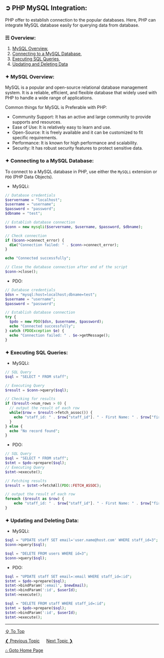 ## &#10162; PHP MySQL Integration:
PHP offer to establish connection to the popular databases. Here, PHP can integrate MySQL database easily for querying data from database.

### &#9780; Overview:
1. [MySQL Overview](#-mysql-overview),
2. [Connecting to a MySQL Database](#-connecting-to-a-mysql-database),
3. [Executing SQL Queries](#-executing-sql-queries),
4. [Updating and Deleting Data](#-updating-and-deleting-data)

### &#10022; MySQL Overview:
MySQL is a popular and open-source relational database management system. It is a reliable, efficient, and flexible database that widely used with PHP to handle a wide range of applications.

Common things for MySQL is Preferable with PHP:
- Community Support: It has an active and large community to provide supports and resources.
- Ease of Use: It is relatively easy to learn and use.
- Open-Source: It is freely available and it can be customized to fit specific requirements.
- Performance: It is known for high performance and scalability.
- Security: It has robust security features to protect sensitive data.

### &#10022; Connecting to a MySQL Database:
To connect to a MySQL database in PHP, use either the `MySQLi` extension or `PDO` (PHP Data Objects).

- MySQLi:
```php
// Database credentials
$servername = "localhost";
$username = "username";
$password = "password";
$dbname = "test";

// Establish database connection
$conn = new mysqli($servername, $username, $password, $dbname);

// Check connection
if ($conn->connect_error) {
  die("Connection failed: " . $conn->connect_error);
}

echo "Connected successfully";

// Close the database connection after end of the script
$conn->close();
```

- PDO:
```php
// Database credentials
$dsn = "mysql:host=localhost;dbname=test";
$username = "username";
$password = "password";

// Establish database connection
try {
  $pdo = new PDO($dsn, $username, $password);
  echo "Connected successfully";
} catch (PDOException $e) {
  echo "Connection failed: " . $e->getMessage();
}
```

### &#10022; Executing SQL Queries:

- MySQLi:
```php
// SQL Query
$sql = "SELECT * FROM staff";

// Executing Query
$result = $conn->query($sql);

// Checking for results
if ($result->num_rows > 0) {
  // output the result of each row
  while($row = $result->fetch_assoc()) {
    echo "staff_id: " . $row["staff_id"]. " - First Name: " . $row["first_name"] . "<br>";
  }
} else {
  echo "No record found";
}
```

- PDO:
```php
// SQL Query
$sql = "SELECT * FROM staff";
$stmt = $pdo->prepare($sql);
// Executing Query
$stmt->execute();

// Fetching results
$result = $stmt->fetchAll(PDO::FETCH_ASSOC);

// output the result of each row
foreach ($result as $row) {
    echo "staff_id: " . $row["staff_id"]. " - First Name: " . $row["first_name"] . "<br>";
}
```

### &#10022; Updating and Deleting Data:

- MySQLi:
```php
$sql = "UPDATE staff SET email='user.name@host.com' WHERE staff_id=3";
$conn->query($sql);

$sql = "DELETE FROM users WHERE id=3";
$conn->query($sql);
```

- PDO:
```php
$sql = "UPDATE staff SET email=:email WHERE staff_id=:id";
$stmt = $pdo->prepare($sql);
$stmt->bindParam(':email', $newEmail);
$stmt->bindParam(':id', $userId);
$stmt->execute();

$sql = "DELETE FROM staff WHERE staff_id=:id";
$stmt = $pdo->prepare($sql);
$stmt->bindParam(':id', $userId);
$stmt->execute();
```

---
[&#8682; To Top](#-php-mysql-integration)

[&#10094; Previous Topic](./abstraction.md) &emsp; [Next Topic &#10095;](./database-abstraction-layers.md)

[&#8962; Goto Home Page](../README.md)